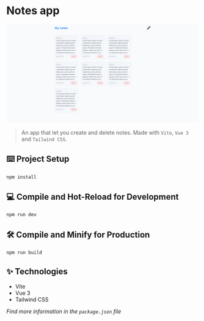 # Notes app

<picture>
  <source media="(prefers-color-scheme: dark)" srcset="/src/assets/screenshots/notes-app-preview_dark.PNG">
  <img alt="Notes app's preview in light and dark color mode." src="/src/assets/screenshots/notes-app-preview_light.PNG">
</picture>

> An app that let you create and delete notes. Made with `Vite`, `Vue 3` and `Tailwind CSS`.

## ⌨️ Project Setup

```sh
npm install
```

## 💻 Compile and Hot-Reload for Development

```sh
npm run dev
```

## 🛠️ Compile and Minify for Production

```sh
npm run build
```

## ✨ Technologies

- Vite
- Vue 3
- Tailwind CSS

*Find more information in the `package.json` file*